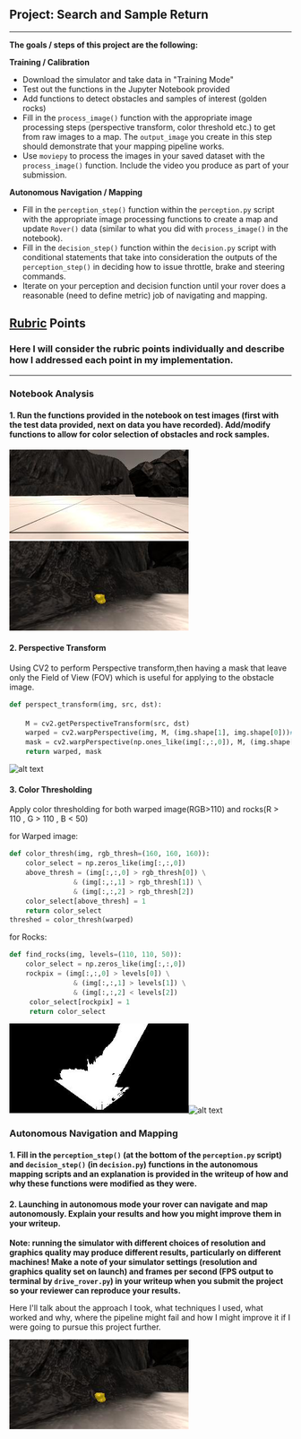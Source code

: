## Project: Search and Sample Return
---
**The goals / steps of this project are the following:**  

**Training / Calibration**  

* Download the simulator and take data in "Training Mode"
* Test out the functions in the Jupyter Notebook provided
* Add functions to detect obstacles and samples of interest (golden rocks)
* Fill in the `process_image()` function with the appropriate image processing steps (perspective transform, color threshold etc.) to get from raw images to a map.  The `output_image` you create in this step should demonstrate that your mapping pipeline works.
* Use `moviepy` to process the images in your saved dataset with the `process_image()` function.  Include the video you produce as part of your submission.

**Autonomous Navigation / Mapping**

* Fill in the `perception_step()` function within the `perception.py` script with the appropriate image processing functions to create a map and update `Rover()` data (similar to what you did with `process_image()` in the notebook). 
* Fill in the `decision_step()` function within the `decision.py` script with conditional statements that take into consideration the outputs of the `perception_step()` in deciding how to issue throttle, brake and steering commands. 
* Iterate on your perception and decision function until your rover does a reasonable (need to define metric) job of navigating and mapping.  

[//]: # (Image References)

[image1]: ./misc/rover_image.jpg
[image2]: ./calibration_images/example_grid2.jpg
[image3]: ./calibration_images/example_rock2.jpg 
[image4]: ./output/perspective.jpg 
[image5]: ./output/warped_threshed.jpg
[image6]: ./output/rocks.jpg

## [Rubric](https://review.udacity.com/#!/rubrics/916/view) Points
### Here I will consider the rubric points individually and describe how I addressed each point in my implementation.  

---
### Notebook Analysis
#### 1. Run the functions provided in the notebook on test images (first with the test data provided, next on data you have recorded). Add/modify functions to allow for color selection of obstacles and rock samples.

![alt text][image2]
![alt text][image3]

#### 2. Perspective Transform
Using CV2 to perform Perspective transform,then having a mask that leave only the Field of View (FOV) which is useful for applying to the obstacle image.

```python
def perspect_transform(img, src, dst):
           
    M = cv2.getPerspectiveTransform(src, dst)
    warped = cv2.warpPerspective(img, M, (img.shape[1], img.shape[0]))# keep same size as input image
    mask = cv2.warpPerspective(np.ones_like(img[:,:,0]), M, (img.shape[1], img.shape[0]))#show field view of the camera
    return warped, mask
```
![alt text][image4]

#### 3. Color Thresholding
Apply color thresholding for both warped image(RGB>110) and rocks(R > 110 , G > 110 , B < 50)

for Warped image:
```python
def color_thresh(img, rgb_thresh=(160, 160, 160)):
    color_select = np.zeros_like(img[:,:,0])
    above_thresh = (img[:,:,0] > rgb_thresh[0]) \
                & (img[:,:,1] > rgb_thresh[1]) \
                & (img[:,:,2] > rgb_thresh[2])
    color_select[above_thresh] = 1
    return color_select
threshed = color_thresh(warped)
```
for Rocks:
```python
def find_rocks(img, levels=(110, 110, 50)):
    color_select = np.zeros_like(img[:,:,0])
    rockpix = (img[:,:,0] > levels[0]) \
                & (img[:,:,1] > levels[1]) \
                & (img[:,:,2] < levels[2])
     color_select[rockpix] = 1
     return color_select
```
![alt text][image5]![alt text][image6]

### Autonomous Navigation and Mapping

#### 1. Fill in the `perception_step()` (at the bottom of the `perception.py` script) and `decision_step()` (in `decision.py`) functions in the autonomous mapping scripts and an explanation is provided in the writeup of how and why these functions were modified as they were.


#### 2. Launching in autonomous mode your rover can navigate and map autonomously.  Explain your results and how you might improve them in your writeup.  

**Note: running the simulator with different choices of resolution and graphics quality may produce different results, particularly on different machines!  Make a note of your simulator settings (resolution and graphics quality set on launch) and frames per second (FPS output to terminal by `drive_rover.py`) in your writeup when you submit the project so your reviewer can reproduce your results.**

Here I'll talk about the approach I took, what techniques I used, what worked and why, where the pipeline might fail and how I might improve it if I were going to pursue this project further.  



![alt text][image3]

